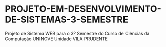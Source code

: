 # PROJETO-EM-DESENVOLVIMENTO-DE-SISTEMAS-3-SEMESTRE
Projeto de Sistema WEB para o 3º Semestre do Curso de Ciências da Computação UNINOVE Unidade VILA PRUDENTE
